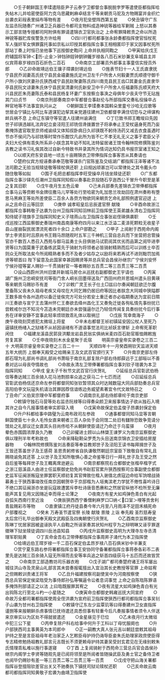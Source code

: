 <!-- { "loadSidebar": true } -->
　　○壬子朝鲜国王李瑈遣陪臣尹子云泰宁卫都督佥事脱脱孛罗等遣使臣都指挥哈失帖木儿并哈密使臣阿力克乌思藏剌麻卓结言千等来朝贡马驼及方物赐宴并金织纻丝袭衣彩叚表里绢布等物有差
　　○夜月犯垒壁阵西第五星
　　○癸丑镇守广东左监丞阮随奏广州诸卫乏兵器已令都司支物料成造神铳等器给军剿贼  上怒以其奏示工部言随专擅都司阿附俱有罪请遣锦衣卫官执治之  上命宥罪降敕责之命以所造神锐等器贮库俟警急方许给用
　　○四川行都司都事张永龄奏都指挥使官恒杖死军人强奸军女惧罪露托事如京私以印授其都指挥佥事王相相匿印于家又因事杖死所部站丁奏上时恒已坐他事下巡按御史鞫问  上命并执相同鞫之
　　○甲寅给庆戊王府辅国将军钟＜历-止金＞钟铛钟鋞钟鈅钟鑨岁禄各八百石米钞兼支阜城县主并仪宾蒋皋岁禄四百石折色二百石
　　○命南京工部署员外郎事主事童信实授员外郎
　　○乙卯命故靖远伯王骥子瑺袭封靖远伯
　　○旌表节妇十一人王氏直隶抚宁县民乔润妻高氏抚宁县民金禧妻施氏定州卫左千户所舍人何毅妻贾氏顺德守御千户所小旗刘庆妻孙氏狭西咸宁县民赵聚妻陈氏四川南克县民王齿□其妻金氏直隶华亭县民阮文谅妻朱氏休宁县民吴清妻何氏新安卫中千户所舍人任福妻陈氏顺天府大兴县民匠朱亮妻陈氏泰和县民杨复环妻广东按察佥事涣之母俱年少丧夫守节无玷旌其门曰贞节
　　○南京刑部奏南京中军都督佥事赵伦与所部指挥交奏私役操卒占种官地等不法事宜执问从之
　　○朝鲜国王李瑈奏本国斡朵里童兮沙哈无应歌等世居会宁镇比与阿比车道谋犯边挈其亲党遁往建州卫依都督李满住切恐与之缔谋构衅兵祸不息  上命辽东镇守等官遣人往建州谕满住
　　○丁巳致书郑王瞻埈曰先因世子祁锳违越礼法弃妃立妾泾阳王祁铣信谗拨置世子将承奉止王受杖逼身死而乃妄奏掩饰遣官取至京师戒谕续又体知叔卧病日久祁锳既不躬侍汤药又减去衣食虽遇时节亦不侯问乃与祁铣等时常作乐酣饮凡此所为皆不仁不孝无礼无义之事于君臣父子夫妇大伦俱有乖失所系非小朕念其年幼不知礼法特留居诸王馆令翰林院修撰陈鉴刘吉教之读书习礼俟其改过自新今特致书并录其所为情词达知仍具书报宗室诸王知之
　　○以顺天府东安县地一顷五十亩赐锦衣卫带俸指挥佥事客苦从其奏请也
　　○楚府仪宾方规诬奏承奉范敬等谋杀门官陈鉴及交结湖广都指挥汪泽等诸不法法司勘之无验当规赎徒敬等赎杖俱还职  上曰规凶顽甚岂可以常律处之其令戴头巾随住敬等如拟
　　○围子毛把总都指挥李旺受操卒月钱坐赎徒还职
　　○广东都指挥佥事沙铎先任潮州卫指挥同知假以奏事赴京投随石亨迤西公干冒升今职至是革之复其旧职
　　○戊午夜月生五色云晕
　　○己未兵部奏先差锦衣卫带俸都指挥佥事马云等赍敕书金牌往撒马儿罕等处行至哈密为癿加思兰攻劫回在肃州奏称有堕思马黑麻王等处所差使臣二百余人各赍方物欲同来朝贡乞命礼部照例遣官迎迓  上从之且命召云等回京
　　○庚申  诚孝昭皇后忌辰遣官祭  献陵
　　○辛酉命故浙江都指挥佥事韩敬子达袭为台州卫指挥同知羽林前卫指挥使王英弟雄永清右卫指挥同知侍斌子瑄旗手卫指挥同知史义子瑄燕山左卫指挥佥事张岩侄瑛俱袭职
　　○壬戌巡按江西监察御史奏瑞州南昌南康等府四月以来江水泛溢二麦渰死颗粒无收星子县山崖崩裂民居漂流死者四十余口  上命户部勘之
　　○甲子  上阅射于西苑命内阁学士李贤彭时吕原尚书王翱马昂随观时五军三千神机三营自总兵而下坐营把总管操官亦千数百人悉召入西苑与御马监勇士头目俱驰马试箭阅其优劣而品第之阅毕进李贤等曰为国莫重于武备练武莫先于骑射为将领者必皆骑射精熟而后可以训练士卒否则众无所取法矣今所阅精熟者多而不及者少姑存之以励将来若再试不进则黜罚加焉贤等顿首曰  陛下留意及此国家幸甚因赐贤等并总兵官会昌侯孙继宗广宁侯刘安怀宁侯孙镗等宴人赐钞一千贯骑射官一等者赐钞五百贯二等三百贯三等二百贯
　　○设山西蔚州洪州旧堡并新城马房仓从巡抚右副都御史王宇请也
　　○丙寅湖广施州卫忠峒安抚司等衙门舍人峒长田墨得送及广西田州府并恩城州遣头目黄瑛等来朝贡马赐钞币有差
　　○丁卯敕广灵王长子仕土□兹曰尔奏闻朝廷欲迁尔腹里备陈父丧未久祖母老疾又母坟在大同乞赐仍居旧府等因比者朕念大同城中狭隘郡王数多故令各州造府以备迁徙俟完方可处分若安土重迁者亦必临期奏达为宜前日隰川王奏欲与宣宁王去蒲州怀仁王奏欲去绛州昌化王又奏免迁徙各徇私情先事纷扰已尝敕戒尔岂不知况今苫造未完朝廷亦未尝强逼尔迁乃轻信传闻复具奏纷扰今后行事务在详审安静不宜事此轻率烦琐致乖礼体以取祸愆
　　○戊辰  驾幸南海子
　　○庚午夜晓刻荧惑犯太微垣上将星
　　○辛未右都督王祯初镇延安因公杖人至死乃逼镇抚杨绪入之狱绪不从祯因诬绪有不道语事觉法司比祯妖言律斩  上命宥死革职闲住
　　○福建龙溪县民郭艮洪颙龙岩县民翁实俱纳米麦四百石助官赈恤赐敕旌劳复其家
　　○壬申夜晓刻木水金星聚于氐宿
　　明英宗睿皇帝实录卷之三百二十
大明英宗睿皇帝实录卷之三百二十一
　　天顺四年十一月癸酉朔钦天监进天顺五年大统历  上御奉天殿受之给赐亲王及文武百官颁行天下
　　○升南京吏部左侍郎石瑁为礼部尚书调礼部尚书萧晅于南京礼部复除户部右侍郎薛远于工部晅以不善奏对远以母丧夺情故也
　　○命故永清左卫带俸署都指挥佥事刘钦子瑄袭为本卫指挥同知
　　○甲戌  皇太子千秋节文武百官行庆贺礼
　　○延绥总兵官彰武伯杨信等奏达贼三百余骑入花马池剽掠率众追之获马二十七匹而还
　　○召延绥总兵官彰武伯杨信还京命左参将都督同知张钦暂领其众时达贼数寇大同兵部劾奏总兵官高阳伯李文玩寇失机请治其罪因荐信谙练边务威望素著宜令代文故特召之
　　○丁丑命广义伯吴宗理中军都督府事
　　○调南京礼部右侍郎章纶于南京吏部
　　○敕镇守独石马营等处右监丞阮禄等曰得奏朵颜卫来报事情达子欲从独石入境其许之自今凡报事情者审实即容入境
　　○戊寅命故保定伯孟俊子昂袭封保定伯
　　○升户科都给事中路璧为云南布政司左参政
　　○通事都督同知马显等言朝鲜国使臣七十余人毛怜女直来朝者三百人杂处于会同馆二处旧有讎隙恐致争竞请分馆处之礼部议迁女直其头目尚佟哈不从朝鲜使臣请迁乃命迁于乌蛮驿
　　○夜月晕色赤围圆浓厚良久乃散
　　○己卯擢进士顾以山林棨王谏罗义为南京监察御史俱以理刑半年考称故也
　　○命来降鞑靼朵罗秃为头目送南京锦衣卫安插给房屋器物
　　○翰林院修撰陈鉴刘吉奏臣等奉旨教郑世子及泾阳王读书每拜揖世子及王皆还答虽世子及王感荷  圣恩责躬修省自执谦敬然朝廷宗室臣下致敬自有常礼且赐晓谕免其还答  上以世子及王知所敬惧心善之命鉴等日行一拜礼世子及王受之然自后鉴等每拜世子及王輙离席逊避云
　　○南京都察院右佥都御史张楷卒楷字式之浙江慈溪县人由进士任监察御史劾免尚书赵羾官累升狭西按察司佥事副使佥都御史监军征闽浙叛寇坐罪罢职天顺初复其官俾致仕楷入谢值北虏寇边命给军饷增战骑募勇士于狭西事竣改任南京因朝贺卒于京邸楷为人垣夷滨老力学犹不倦性喜吟诗日不绝口其征闽浙亦坐是玩寇故遭罢斥李杜诗唐音悉赓和之然居官纵弛不检所至无廉能声其复见用又因赂近幸而得士论薄之
　　○夜南方有星大如鸡弹色青白有光起自弧矢西南行至近浊
　　○庚辰狭西西宁番僧剌麻罗口□纳＜口室＞哩等贡舍利青盐赐彩币等物
　　○直隶镇江府丹徒县奏今年六月至八月雨泽不足田禾槁死命户部覆视之
　　○癸未  万寿圣节遣官祭  长陵  献陵  景陵  上诣  奉先殿  圣烈慈寿皇太后宫行礼毕出御奉天殿文武殿臣及四夷朝使行庆贺礼
　　○乙酉南京监察御史陈琳丁忧居家因被盗诬执平人自鞫之所诬家奏其状知州程亨为之辩明琳又诬亨罪遂徵琳下狱坐赎徒调四川岳池县知县
　　○丙戌升监察御史高明为大理寺左寺丞清理军职贴黄
　　○丁亥命金吾右卫带俸都指挥佥事周昇子涌代为本卫指挥使
　　○给靖远伯王瑺岁禄一千二百石保定伯孟昂岁禄八百石俱米钞中半兼支
　　○赏宁夏东路右参将署都指挥佥事王安协同守备署都指挥佥事蒋泰各彩币二表里先是达贼三百余骑入寇无所得而去安等率兵追之斩首四级获马十五匹而还故皆赏之
　　○命南京工部造教坊司乐器衣袍
　　○戊子湖广都司奏楚府诸王将军屡出城往洪山寺及灵泉山礼部言其未尝奏报辄擅出入宜治其长史教授等官罪  上命姑宥之但赐敕训责诸王将军
　　○乙丑升福建按察司副使吴中为河南按察使
　　○狭西总兵官保定侯梁珤受为事侍郎孙弘等嘱逼令讼者息词事觉  上命之自陈珤陈罪语多掩饰刑部请正之以法  上曰珤既服罪其宥之
　　○夜有流星大如鸡弹色青白有光出钩陈北行至北斗杓一小星随之
　　○庚寅命佥都御史韩雍巡抚大同宣府
　　○命故万全都司署都指挥使周全侄洪袭为宣府前卫指挥使狭西行都司都指挥佥事吴钊子山袭为甘州右卫指挥使
　　○敕镇守辽东左少监覃玑等曰得奏建州卫女直指挥谨捌等来报朝鲜杀虏事情已抚待遣还具悉但事有轻重今后凡奏报事情者须令人伴送来京审实以为区处不得就彼遣还
　　○金星昼见于巳位
　　○乙未夜月行太微垣中犯三公下星
　　○丙申复除户科右给事中何升于工科以丁母忧服阕也
　　○升户部狭西司主事黄英为本司郎中
　　○正一嗣教大真人张元吉以朝廷尝敕其祖母护持之至是言臣祖母年老治家乏人乞敕臣母护持仍诲导臣妾朱氏助理家政庶使臣得专志精修勉扬祖教礼部言元吉既长不须更赖母护持其妻吴受封玄君见在无缘别敕朱氏情理乖私难以施行事遂寝
　　○丁酉  上复阅骑射于西苑命三营总兵官会昌侯孙继宗内阁学士李贤等随观先是已阅将领至是所阅者皆随操武臣及勇士官之备侍卫者也阅毕仍赐钞有差一等三百贯二等二百贯三等一百贯
　　○戊戌守把山海关署都指挥谷登擅阻钦差官出关又不驰奏执下镇抚司狱论赎杖还职
　　○己亥命故云南都司都指挥同知黄敬子宏袭为曲靖卫指挥使
